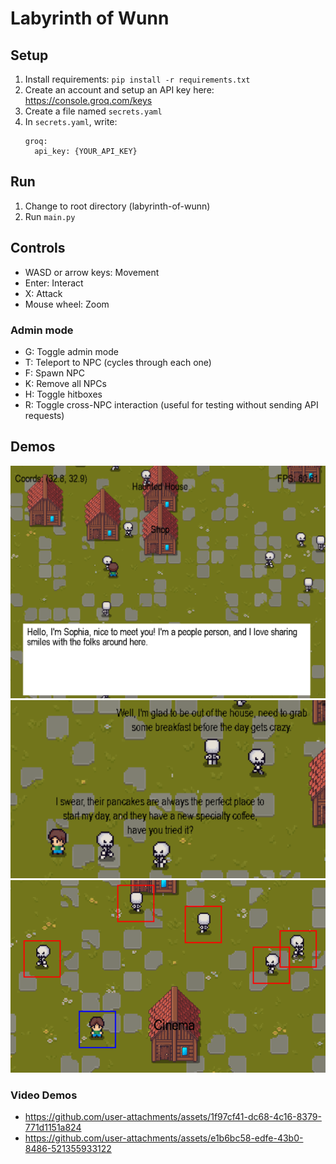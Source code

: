 # Labyrinth of Wunn

## Setup
1. Install requirements: ```pip install -r requirements.txt```
2. Create an account and setup an API key here: https://console.groq.com/keys
3. Create a file named `secrets.yaml`
4. In `secrets.yaml`, write:
   ```
   groq:
     api_key: {YOUR_API_KEY}
   ```

## Run
1. Change to root directory (labyrinth-of-wunn)
2. Run `main.py`

## Controls
- WASD or arrow keys: Movement
- Enter: Interact
- X: Attack
- Mouse wheel: Zoom
### Admin mode
- G: Toggle admin mode
- T: Teleport to NPC (cycles through each one)
- F: Spawn NPC
- K: Remove all NPCs
- H: Toggle hitboxes
- R: Toggle cross-NPC interaction (useful for testing without sending API requests)

## Demos
![Player dialogue](https://github.com/Magikarp4000/labyrinth-of-wunn/blob/main/demos/player_dialogue.png)
![NPC dialogue](https://github.com/Magikarp4000/labyrinth-of-wunn/blob/main/demos/npc_dialogue.png)
![Admin mode](https://github.com/Magikarp4000/labyrinth-of-wunn/blob/main/demos/hitboxes.png)

### Video Demos
- https://github.com/user-attachments/assets/1f97cf41-dc68-4c16-8379-771d1151a824
- https://github.com/user-attachments/assets/e1b6bc58-edfe-43b0-8486-521355933122
